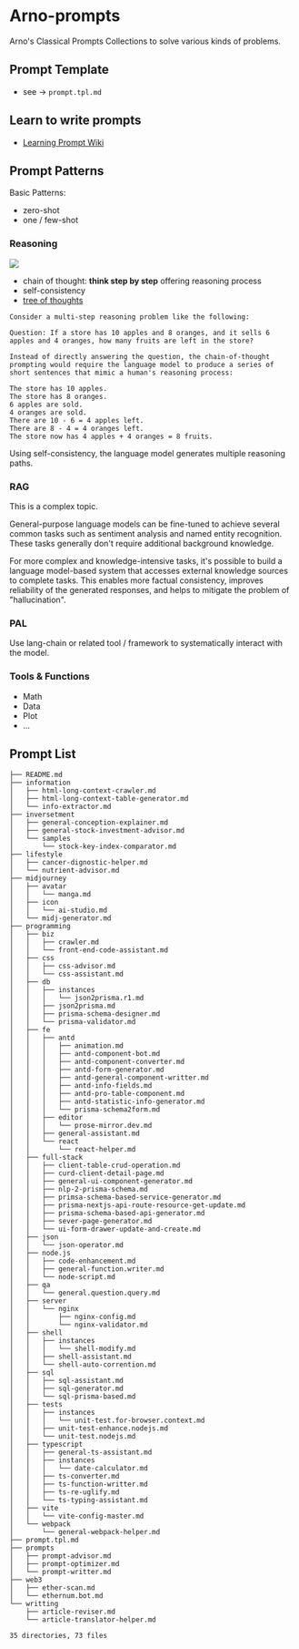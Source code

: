 # Arno-prompts

Arno's Classical Prompts Collections to solve various kinds of problems.

## Prompt Template

- see -> `prompt.tpl.md`

## Learn to write prompts

* [Learning Prompt Wiki](https://learningprompt.wiki/)

## Prompt Patterns

Basic Patterns:

* zero-shot
* one / few-shot

### Reasoning

![](https://www.promptingguide.ai/_next/image?url=%2F_next%2Fstatic%2Fmedia%2FTOT.3b13bc5e.png&w=3840&q=75)

* chain of thought: **think step by step** offering reasoning process
* self-consistency
* [tree of thoughts](https://www.promptingguide.ai/techniques/tot)


```
Consider a multi-step reasoning problem like the following:

Question: If a store has 10 apples and 8 oranges, and it sells 6 apples and 4 oranges, how many fruits are left in the store?

Instead of directly answering the question, the chain-of-thought prompting would require the language model to produce a series of short sentences that mimic a human's reasoning process:

The store has 10 apples.
The store has 8 oranges.
6 apples are sold.
4 oranges are sold.
There are 10 - 6 = 4 apples left.
There are 8 - 4 = 4 oranges left.
The store now has 4 apples + 4 oranges = 8 fruits.

```

Using self-consistency, the language model generates multiple reasoning paths.

### RAG

This is a complex topic.

General-purpose language models can be fine-tuned to achieve several common tasks such as sentiment analysis and named entity recognition. These tasks generally don't require additional background knowledge.

For more complex and knowledge-intensive tasks, it's possible to build a language model-based system that accesses external knowledge sources to complete tasks. This enables more factual consistency, improves reliability of the generated responses, and helps to mitigate the problem of "hallucination".

### PAL

Use lang-chain or related tool / framework to systematically interact with the model.

### Tools & Functions

* Math
* Data
* Plot
* ...

## Prompt List

```
├── README.md
├── information
│   ├── html-long-context-crawler.md
│   ├── html-long-context-table-generator.md
│   └── info-extractor.md
├── inversetment
│   ├── general-conception-explainer.md
│   ├── general-stock-investment-advisor.md
│   └── samples
│       └── stock-key-index-comparator.md
├── lifestyle
│   ├── cancer-dignostic-helper.md
│   └── nutrient-advisor.md
├── midjourney
│   ├── avatar
│   │   └── manga.md
│   ├── icon
│   │   └── ai-studio.md
│   └── midj-generator.md
├── programming
│   ├── biz
│   │   ├── crawler.md
│   │   └── front-end-code-assistant.md
│   ├── css
│   │   ├── css-advisor.md
│   │   └── css-assistant.md
│   ├── db
│   │   ├── instances
│   │   │   └── json2prisma.r1.md
│   │   ├── json2prisma.md
│   │   ├── prisma-schema-designer.md
│   │   └── prisma-validator.md
│   ├── fe
│   │   ├── antd
│   │   │   ├── animation.md
│   │   │   ├── antd-component-bot.md
│   │   │   ├── antd-component-converter.md
│   │   │   ├── antd-form-generator.md
│   │   │   ├── antd-general-component-writter.md
│   │   │   ├── antd-info-fields.md
│   │   │   ├── antd-pro-table-component.md
│   │   │   ├── antd-statistic-info-generator.md
│   │   │   └── prisma-schema2form.md
│   │   ├── editor
│   │   │   └── prose-mirror.dev.md
│   │   ├── general-assistant.md
│   │   └── react
│   │       └── react-helper.md
│   ├── full-stack
│   │   ├── client-table-crud-operation.md
│   │   ├── curd-client-detail-page.md
│   │   ├── general-ui-component-generator.md
│   │   ├── nlp-2-prisma-schema.md
│   │   ├── primsa-schema-based-service-generator.md
│   │   ├── prisma-nextjs-api-route-resource-get-update.md
│   │   ├── prisma-schema-based-api-generator.md
│   │   ├── sever-page-generator.md
│   │   └── ui-form-drawer-update-and-create.md
│   ├── json
│   │   └── json-operator.md
│   ├── node.js
│   │   ├── code-enhancement.md
│   │   ├── general-function.writer.md
│   │   └── node-script.md
│   ├── qa
│   │   └── general.question.query.md
│   ├── server
│   │   └── nginx
│   │       ├── nginx-config.md
│   │       └── nginx-validator.md
│   ├── shell
│   │   ├── instances
│   │   │   └── shell-modify.md
│   │   ├── shell-assistant.md
│   │   └── shell-auto-corrention.md
│   ├── sql
│   │   ├── sql-assistant.md
│   │   ├── sql-generator.md
│   │   └── sql-prisma-based.md
│   ├── tests
│   │   ├── instances
│   │   │   └── unit-test.for-browser.context.md
│   │   ├── unit-test-enhance.nodejs.md
│   │   └── unit-test.nodejs.md
│   ├── typescript
│   │   ├── general-ts-assistant.md
│   │   ├── instances
│   │   │   └── date-calculator.md
│   │   ├── ts-converter.md
│   │   ├── ts-function-writter.md
│   │   ├── ts-re-uglify.md
│   │   └── ts-typing-assistant.md
│   ├── vite
│   │   └── vite-config-master.md
│   └── webpack
│       └── general-webpack-helper.md
├── prompt.tpl.md
├── prompts
│   ├── prompt-advisor.md
│   ├── prompt-optimizer.md
│   └── prompt-writter.md
├── web3
│   ├── ether-scan.md
│   └── ethernum.bot.md
└── writting
    ├── article-reviser.md
    └── article-translator-helper.md

35 directories, 73 files
```